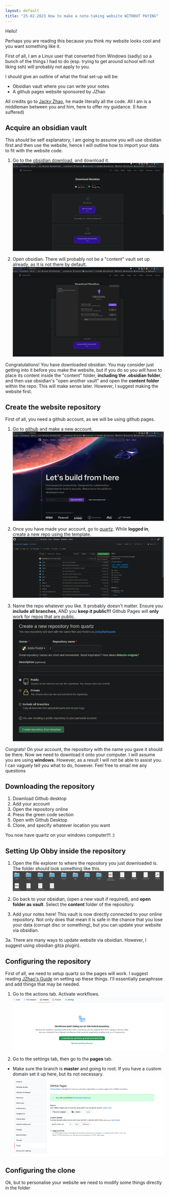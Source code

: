 ```yaml
---
layout: default
title: "25-02-2023 How to make a note-taking website WITHOUT PAYING"
---
```


Hello!

Perhaps you are reading this because you think my website looks cool and you want something like it.

First of all, I am a Linux user that converted from Windows (sadly) so a bunch of the things I had to do (esp. trying to get around school wifi not liking ssh) will probably not apply to you.

I should give an outline of what the final set-up will be:
- Obsidian vault where you can write your notes
- A github pages website sponsored by JZhao

All credits go to [Jacky Zhao](https://twitter.com/_jzhao?lang=en), he made literally all the code. All I am is a middleman between you and him, here to offer my guidance. (I have suffered)

## Acquire an obsidian vault
This *should* be self explanatory, I am going to assume you will use obsidian first and then use the website, hence I will outline how to import your data to fit with the website code.

1. Go to the [obsidian download](https://obsidian.md/download), and download it.
![](000_Files/000a_images/obby%20download%20page.png)

2. Open obsidian. There will probably not be a "content" vault set up already, as it is not there by default.
![](000_Files/000a_images/obby%20opened.png)

Congratulations! You have downloaded obsidian. You may consider just getting into it before you make the website, but if you do so you will have to place its content inside the "content" folder, **including the .obsidian folder**, and then use obsidian's "open another vault" and open the **content folder** within the repo. This will make sense later. However, I suggest making the website first.

## Create the website repository
First of all, you need a github account, as we will be using github pages.

1. Go to [github](https://github.com/) and make a new account.
![](000_Files/000a_images/github%20signup%20page-1.png)

2. Once you have made your account, go to [quartz](https://github.com/jackyzha0/quartz). While **logged in**, create a new repo using the template.
![](000_Files/000a_images/create%20new%20repo.png)

3. Name the repo whatever you like. It probably doesn't matter. Ensure you **include all branches**, AND you **keep it public!!!** Github Pages will **only** work for repos that are public.
![](000_Files/000a_images/create%20screen%20repo%20obby.png)

Congrats! On your account, the repository with the name you gave it should be there. Now we need to download it onto your computer. I will assume you are using **windows.** However, as a result I will not be able to assist you. I can vaguely tell you what to do, however. Feel free to email me any questions

## Downloading the repository

1. Download Github desktop
2. Add your account
3. Open the repository online
4. Press the green code section
5. Open with Github Desktop
6. Clone, and specify whatever location you want

You now have quartz on your windows computer!!! :)

## Setting Up Obby inside the repository

1. Open the file explorer to where the repository you just downloaded is. The folder should look something like this.
![](000_Files/000a_images/inital%20folder%20quartz.png)

2. Go back to your obsidian, (open a new vault if required), and **open folder as vault**. Select the **content** folder of the repository.

3. Add your notes here! This vault is now directly connected to your online repository. Not only does that mean it is safe in the chance that you lose your data (corrupt disc or something), but you can update your website via obsidian.

3a. There are many ways to update website via obsidian. However, I suggest using obsidian git(a plugin).

## Configuring the repository
First of all, we need to setup quartz so the pages will work. I suggest reading [JZhao's Guide](https://quartz.jzhao.xyz/notes/hosting/) on setting up these things. I'll essentially paraphrase and add things that may be needed.

1. Go to the actions tab. Activate workflows.
![](000_Files/000a_images/actions.png)

2. Go to the settings tab, then go to the **pages** tab.
- Make sure the branch is **master** and going to root. If you have  a custom domain set it up here, but its not necessary.
![](000_Files/000a_images/pages%20quartz.png)

## Configuring the clone
Ok, but to personalise your website we need to modify some things directly in the folder